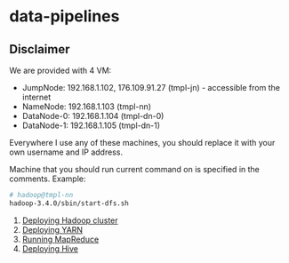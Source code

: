 # data-pipelines

## Disclaimer
We are provided with 4 VM:
- JumpNode: 192.168.1.102, 176.109.91.27 (tmpl-jn) - accessible from the internet
- NameNode: 192.168.1.103 (tmpl-nn)
- DataNode-0: 192.168.1.104 (tmpl-dn-0)
- DataNode-1: 192.168.1.105 (tmpl-dn-1)

Everywhere I use any of these machines, you should replace it with your own username and IP address.

Machine that you should run current command on is specified in the comments. Example:
```bash
# hadoop@tmpl-nn
hadoop-3.4.0/sbin/start-dfs.sh
```


1. [Deploying Hadoop cluster](/01_hadoop/README.md)
2. [Deploying YARN](/02_yarn/README.md)
3. [Running MapReduce](/2.5_mapreduce/README.md)
4. [Deploying Hive](/03_hive/README.md)
